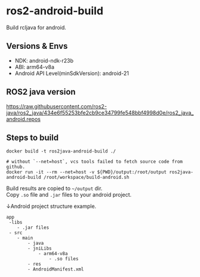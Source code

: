 # ros2-android-build

Build rcljava for android.  


## Versions & Envs

- NDK:  android-ndk-r23b
- ABI: arm64-v8a  
- Android API Level(minSdkVersion): android-21

## ROS2 java version  

https://raw.githubusercontent.com/ros2-java/ros2_java/434e6f55253bfe2cb9ce34799fe548bbf4998d0e/ros2_java_android.repos


## Steps to build
```
docker build -t ros2java-android-build ./

# without `--net=host`, vcs tools failed to fetch source code from github.
docker run -it --rm --net=host -v ${PWD}/output:/root/output ros2java-android-build /root/workspace/build-android.sh

```

Build results are copied to `~/output` dir.  
Copy `.so` file and `.jar` files to your android project. 

↓Android project structure example.  
```
app
 -libs
    - .jar files
 - src
    - main
        - java
        - jniLibs
            - arm64-v8a
                - .so files
        - res
        - AndroidManifest.xml

```